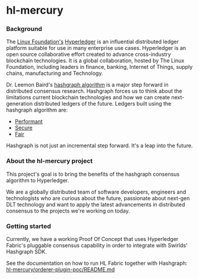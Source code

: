 # hl-mercury

### Background


The [Linux Foundation's](https://www.linuxfoundation.org/) [Hyperledger](https://www.hyperledger.org/) is an influential distributed ledger platform suitable for use in many enterprise use cases. Hyperledger is an open source collaborative effort created to advance cross-industry blockchain technologies. It is a global collaboration, hosted by The Linux Foundation, including leaders in finance, banking, Internet of Things, supply chains, manufacturing and Technology.

Dr. Leemon Baird's [hashgraph algorithm](http://leemon.com/papers/2016b.pdf) is a major step forward in distributed consensus research. Hashgraph forces us to think about the limitations current blockchain technologies and how we can create next-generation distributed ledgers of the future. Ledgers built using the hashgraph algorithm are:

- [Performant](https://www.hederahashgraph.com/platform#speed)
- [Secure](https://www.hederahashgraph.com/platform#security)
- [Fair](https://www.hederahashgraph.com/platform#security)

Hashgraph is not just an incremental step forward. It's a leap into the future.

### About the **hl-mercury** project

This project's goal is to bring the benefits of the hashgraph consensus algorithm to Hyperledger.

We are a globally distributed team of software developers, engineers and technologists who are curious about the future, passionate about next-gen DLT technology and want to apply the latest advancements in distributed consensus to the projects we're working on today.

### Getting started

Currently, we have a working Proof Of Concept that uses Hyperledger Fabric's pluggable consensus capability in order to integrate with Swirlds' Hashgraph SDK. 

See the documentation on how to run HL Fabric together with Hashgraph: [hl-mercury/orderer-plugin-poc/README.md](hl-mercury/orderer-plugin-poc/README.md)
